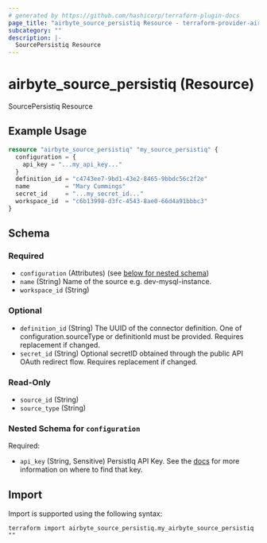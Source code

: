 ```yaml
---
# generated by https://github.com/hashicorp/terraform-plugin-docs
page_title: "airbyte_source_persistiq Resource - terraform-provider-airbyte"
subcategory: ""
description: |-
  SourcePersistiq Resource
---
```


# airbyte_source_persistiq (Resource)

SourcePersistiq Resource

## Example Usage

```terraform
resource "airbyte_source_persistiq" "my_source_persistiq" {
  configuration = {
    api_key = "...my_api_key..."
  }
  definition_id = "c4743ee7-9bd1-43e2-8465-9bbdc56c2f2e"
  name          = "Mary Cummings"
  secret_id     = "...my_secret_id..."
  workspace_id  = "c6b13998-d3fc-4543-8ae0-66d4a91bbbc3"
}
```

<!-- schema generated by tfplugindocs -->
## Schema

### Required

- `configuration` (Attributes) (see [below for nested schema](#nestedatt--configuration))
- `name` (String) Name of the source e.g. dev-mysql-instance.
- `workspace_id` (String)

### Optional

- `definition_id` (String) The UUID of the connector definition. One of configuration.sourceType or definitionId must be provided. Requires replacement if changed.
- `secret_id` (String) Optional secretID obtained through the public API OAuth redirect flow. Requires replacement if changed.

### Read-Only

- `source_id` (String)
- `source_type` (String)

<a id="nestedatt--configuration"></a>
### Nested Schema for `configuration`

Required:

- `api_key` (String, Sensitive) PersistIq API Key. See the <a href="https://apidocs.persistiq.com/#authentication">docs</a> for more information on where to find that key.

## Import

Import is supported using the following syntax:

```shell
terraform import airbyte_source_persistiq.my_airbyte_source_persistiq ""
```
